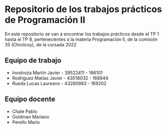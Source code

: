 
# Repositorio de los trabajos prácticos de Programación II

En este repositorio se van a encontrar los trabajos prácticos desde el TP 1 hasta el TP 8, pertenecientes a la materia Programación II, de la comisión 35 (Chivilcoy), de la cursada 2022


## Equipo de trabajo  

- Inostroza Martín Javier - 39522411 - 166101
- Rodriguez Matías Javier - 43018032 - 168844
- Rueda Lucas Laureano - 43260983 - 169202

## Equipo docente

- Chale Pablo
- Goldman Mariano
- Perello Mario